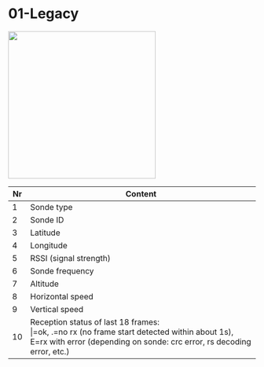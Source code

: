 # 01-Legacy

<img src="https://github.com/dl9rdz/rdz_ttgo_sonde/wiki/images/01-Legacy.jpg" width="300px"/>

|Nr | Content |
|---|---|
| 1 | Sonde type |
| 2 | Sonde ID |
| 3 | Latitude |
| 4 | Longitude |
| 5 | RSSI (signal strength) |
| 6 | Sonde frequency |
| 7 | Altitude |
| 8 | Horizontal speed |
| 9 | Vertical speed |
| 10 | Reception status of last 18 frames: <br> \|=ok, .=no rx (no frame start detected within about 1s), <br>E=rx with error (depending on sonde: crc error, rs decoding error, etc.) |
